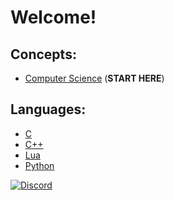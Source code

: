 # Welcome!

## Concepts:
- [Computer Science](courses/CS/CS.md) (**START HERE**)

## Languages:
- [C](courses/C/C.md)
- [C++](courses/CPP/CPP.md)
- [Lua](courses/Lua/Lua.md)
- [Python](courses/Python/Python.md)

[![Discord](https://img.shields.io/discord/609993365832073217?color=7289da&label=discord)](https://discord.gg/Sw3npy4)
